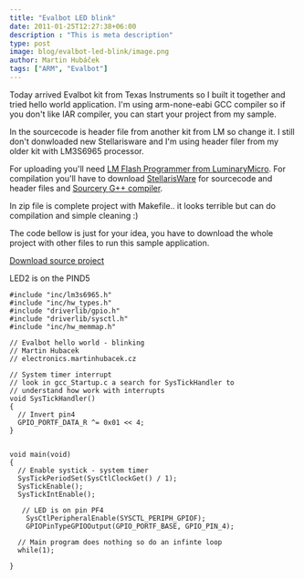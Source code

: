 ```yaml
---
title: "Evalbot LED blink"
date: 2011-01-25T12:27:38+06:00
description : "This is meta description"
type: post
image: blog/evalbot-led-blink/image.png
author: Martin Hubáček
tags: ["ARM", "Evalbot"]
---
```


Today arrived Evalbot kit from Texas Instruments so I built it together and tried hello world application. I'm using arm-none-eabi GCC compiler so if you don't like IAR compiler, you can start your project from my sample. 

<!--more-->

In the sourcecode is header file from another kit from LM so change it. I still don't donwloaded new Stellarisware and I'm using header filer from my older kit with LM3S6965 processor.

For uploading you'll need [LM Flash Programmer from LuminaryMicro](http://focus.ti.com/docs/toolsw/folders/print/lmflashprogrammer.html). For compilation you'll have to download [StellarisWare](http://focus.ti.com/docs/toolsw/folders/print/sw-lm3s.html) for sourcecode and header files and [Sourcery G++ compiler](http://www.codesourcery.com/sgpp/lite/arm/portal/release830).

In zip file is complete project with Makefile.. it looks terrible but can do compilation and simple cleaning :)

The code bellow is just for your idea, you have to download the whole project with other files to run this sample application.

[Download source project](LM3S9B92evalbotledblink.zip)

LED2 is on the PIND5

```
#include "inc/lm3s6965.h"
#include "inc/hw_types.h"
#include "driverlib/gpio.h"
#include "driverlib/sysctl.h"
#include "inc/hw_memmap.h"

// Evalbot hello world - blinking
// Martin Hubacek
// electronics.martinhubacek.cz

// System timer interrupt
// look in gcc_Startup.c a search for SysTickHandler to
// understand how work with interrupts
void SysTickHandler()
{
  // Invert pin4
  GPIO_PORTF_DATA_R ^= 0x01 << 4;
}


void main(void)
{
  // Enable systick - system timer
  SysTickPeriodSet(SysCtlClockGet() / 1);
  SysTickEnable();
  SysTickIntEnable();

   // LED is on pin PF4
    SysCtlPeripheralEnable(SYSCTL_PERIPH_GPIOF);
    GPIOPinTypeGPIOOutput(GPIO_PORTF_BASE, GPIO_PIN_4);

  // Main program does nothing so do an infinte loop
  while(1);
 
}
```